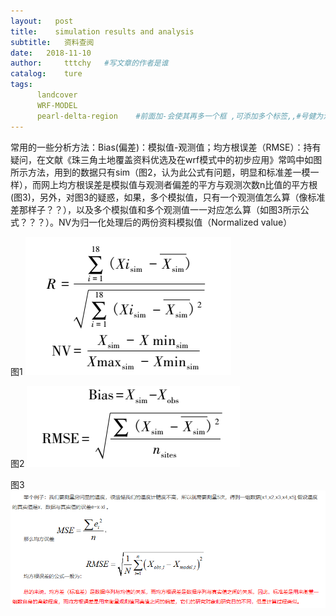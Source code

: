 ```yaml
---
layout:   post
title:    simulation results and analysis
subtitle:   资料查阅
date:   2018-11-10
author:     tttchy   #写文章的作者是谁
catalog:    ture
tags:    
      landcover 
      WRF-MODEL
      pearl-delta-region    #前面加-会使其再多一个框 ,可添加多个标签,,#号健为注释的作用 模块的开始必须以---开头，不然会出现错误
---
```


常用的一些分析方法：Bias(偏差)：模拟值-观测值；均方根误差（RMSE）：持有疑问，在文献《珠三角土地覆盖资料优选及在wrf模式中的初步应用》常鸣中如图所示方法，用到的数据只有sim（图2，认为此公式有问题，明显和标准差一模一样），而网上均方根误差是模拟值与观测者偏差的平方与观测次数n比值的平方根(图3)，另外，对图3的疑惑，如果，多个模拟值，只有一个观测值怎么算（像标准差那样子？？），以及多个模拟值和多个观测值一一对应怎么算（如图3所示公式？？？）。NV为归一化处理后的两份资料模拟值（Normalized value）

图1
![icon](https://github.com/tttchy/pictures/blob/master/R&NV.png?raw=true) 

图2
![icon](https://github.com/tttchy/pictures/blob/master/RMSE&Bias.png?raw=true)

图3
![icon](https://github.com/tttchy/pictures/blob/master/MSE%25RMSE.png?raw=true)
